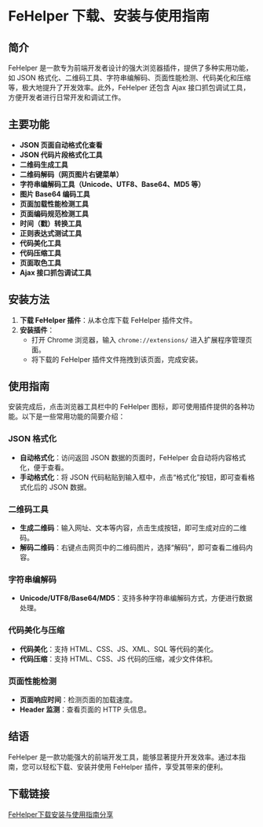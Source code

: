 # FeHelper 下载、安装与使用指南

## 简介
FeHelper 是一款专为前端开发者设计的强大浏览器插件，提供了多种实用功能，如 JSON 格式化、二维码工具、字符串编解码、页面性能检测、代码美化和压缩等，极大地提升了开发效率。此外，FeHelper 还包含 Ajax 接口抓包调试工具，方便开发者进行日常开发和调试工作。

## 主要功能
- **JSON 页面自动格式化查看**
- **JSON 代码片段格式化工具**
- **二维码生成工具**
- **二维码解码（网页图片右键菜单）**
- **字符串编解码工具（Unicode、UTF8、Base64、MD5 等）**
- **图片 Base64 编码工具**
- **页面加载性能检测工具**
- **页面编码规范检测工具**
- **时间（戳）转换工具**
- **正则表达式测试工具**
- **代码美化工具**
- **代码压缩工具**
- **页面取色工具**
- **Ajax 接口抓包调试工具**

## 安装方法
1. **下载 FeHelper 插件**：从本仓库下载 FeHelper 插件文件。
2. **安装插件**：
   - 打开 Chrome 浏览器，输入 `chrome://extensions/` 进入扩展程序管理页面。
   - 将下载的 FeHelper 插件文件拖拽到该页面，完成安装。

## 使用指南
安装完成后，点击浏览器工具栏中的 FeHelper 图标，即可使用插件提供的各种功能。以下是一些常用功能的简要介绍：

### JSON 格式化
- **自动格式化**：访问返回 JSON 数据的页面时，FeHelper 会自动将内容格式化，便于查看。
- **手动格式化**：将 JSON 代码粘贴到输入框中，点击“格式化”按钮，即可查看格式化后的 JSON 数据。

### 二维码工具
- **生成二维码**：输入网址、文本等内容，点击生成按钮，即可生成对应的二维码。
- **解码二维码**：右键点击网页中的二维码图片，选择“解码”，即可查看二维码内容。

### 字符串编解码
- **Unicode/UTF8/Base64/MD5**：支持多种字符串编解码方式，方便进行数据处理。

### 代码美化与压缩
- **代码美化**：支持 HTML、CSS、JS、XML、SQL 等代码的美化。
- **代码压缩**：支持 HTML、CSS、JS 代码的压缩，减少文件体积。

### 页面性能检测
- **页面响应时间**：检测页面的加载速度。
- **Header 监测**：查看页面的 HTTP 头信息。

## 结语
FeHelper 是一款功能强大的前端开发工具，能够显著提升开发效率。通过本指南，您可以轻松下载、安装并使用 FeHelper 插件，享受其带来的便利。

## 下载链接

[FeHelper下载安装与使用指南分享](https://pan.quark.cn/s/bfbc6ce43506)